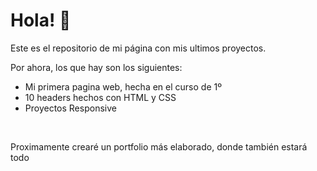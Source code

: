 <h1>Hola! 👋</h1>
<p>Este es el repositorio de mi página con mis ultimos proyectos.</p>
<p>Por ahora, los que hay son los siguientes: </p>
<ul>
  <li>Mi primera pagina web, hecha en el curso de 1º</li>
  <li>10 headers hechos con HTML y CSS</li>
  <li>Proyectos Responsive</li>
</ul>
<br>
<p>Proximamente crearé un portfolio más elaborado, donde también estará todo</p>
